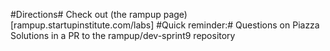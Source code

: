 #Directions#
Check out (the rampup page)[rampup.startupinstitute.com/labs]
#Quick reminder:#
Questions on Piazza
Solutions in a PR to the rampup/dev-sprint9 repository
